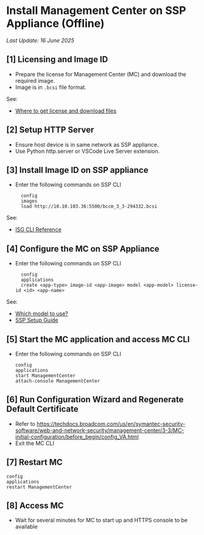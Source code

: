 # Install Management Center on SSP Appliance (Offline)
_Last Update: 16 June 2025_

## [1] Licensing and Image ID
* Prepare the license for Management Center (MC) and download the required image.
* Image is in `.bcsi` file format.

See:
* [Where to get license and download files](https://knowledge.broadcom.com/external/article?articleId=145804)

## [2] Setup HTTP Server
* Ensure host device is in same network as SSP appliance.
* Use Python http.server or VSCode Live Server extension.

## [3] Install Image ID on SSP appliance
* Enter the following commands on SSP CLI
  ```
    config
    images
    load http://10.10.103.36:5500/bccm_3_3-294332.bcsi
  ```

See:
* [ISG CLI Reference](https://broadcom-stage.adobecqms.net/content/dam/broadcom/techdocs/symantec-security-software/web-and-network-security/integrated-secure-gateway/generated-pdfs/ISG-2_x-CLI-Ref.pdf)

## [4] Configure the MC on SSP Appliance
* Enter the following commands on SSP CLI
  ```
    config
    applications
    create <app-type> image-id <app-image> model <app-model> license-id <id> <app-name>
  ```

See: 
* [Which model to use?](https://techdocs.broadcom.com/us/en/symantec-security-software/web-and-network-security/integrated-secure-gateway/2-5/About-ISG/manage-applications/Platform-and-Performance-Reference.html)
* [SSP Setup Guide](https://techdocs.broadcom.com/content/dam/broadcom/techdocs/symantec-security-software/web-and-network-security/hardware-appliances/generated-pdfs/SSP-S210_QSG_231-20004-01.pdf)

## [5] Start the MC application and access MC CLI
* Enter the following commands on SSP CLI
    ```
    config
    applications
    start ManagementCenter
    attach-console ManagementCenter
    ```

## [6] Run Configuration Wizard and Regenerate Default Certificate
* Refer to https://techdocs.broadcom.com/us/en/symantec-security-software/web-and-network-security/management-center/3-3/MC-initial-configuration/before_begin/config_VA.html
* Exit the MC CLI

## [7] Restart MC
```
config
applications
restart ManagementCenter
```

## [8] Access MC
* Wait for several minutes for MC to start up and HTTPS console to be available